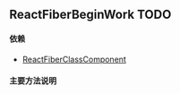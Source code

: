 ## <span id="reactfiberbeginwork">ReactFiberBeginWork TODO</span>
>

#### 依赖
* [ReactFiberClassComponent](#reactfiberclasscomponent)

#### 主要方法说明
```javascript

```